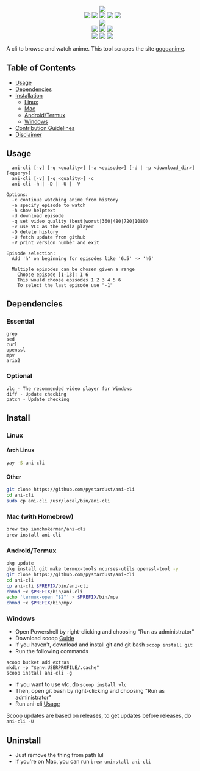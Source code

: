 <p align=center>
<img src="https://user-images.githubusercontent.com/82055622/152351606-308b770d-a47e-4b92-b161-e21b4eff49e6.png">
<br>
<a href="http://makeapullrequest.com"><img src="https://img.shields.io/badge/PRs-welcome-brightgreen.svg"></a>
<img src="https://img.shields.io/badge/os-linux-brightgreen">
<img src="https://img.shields.io/badge/os-mac-brightgreen"></a>
<img src="https://img.shields.io/badge/os-windows-brightgreen"></a>
<img src="https://img.shields.io/badge/os-android-brightgreen"></a>
<br>
<a href="https://discord.gg/aqu7GpqVmR"><img src="https://invidget.switchblade.xyz/aqu7GpqVmR"></a>
<br>
<a href="https://github.com/ura43"><img src="https://img.shields.io/badge/lead-ura43-lightblue"></a>
<a href="https://github.com/CoolnsX"><img src="https://img.shields.io/badge/maintainer-CoolnsX-blue"></a>
<a href="https://github.com/RaynardGerraldo"><img src="https://img.shields.io/badge/maintainer-RayGL-blue"></a>
<br>
<a href="https://github.com/71zenith"><img src="https://img.shields.io/badge/maintainer-71zenith-blue"></a>
<a href="https://github.com/iamchokerman"><img src="https://img.shields.io/badge/maintainer-iamchokerman-blue"></a>
<a href="https://github.com/Derisis13"><img src="https://img.shields.io/badge/maintainer-Derisis13-blue"></a>

</p>

A cli to browse and watch anime. This tool scrapes the site [gogoanime](https://gogoanime.pe).

## Table of Contents
- [Usage](#Usage)
- [Dependencies](#Dependencies)
- [Installation](#Installation)
  - [Linux](#Linux)
  - [Mac](#Mac)
  - [Android/Termux](#Android/Termux)
  - [Windows](#Windows)
- [Contribution Guidelines](./CONTRIBUTING.md)
- [Disclaimer](./disclaimer.md)

## Usage

  ```text
    ani-cli [-v] [-q <quality>] [-a <episode>] [-d | -p <download_dir>] [<query>]
    ani-cli [-v] [-q <quality>] -c
    ani-cli -h | -D | -U | -V

  Options:
    -c continue watching anime from history
    -a specify episode to watch
    -h show helptext
    -d download episode
    -q set video quality (best|worst|360|480|720|1080)
    -v use VLC as the media player
    -D delete history
    -U fetch update from github
    -V print version number and exit

  Episode selection:
    Add 'h' on beginning for episodes like '6.5' -> 'h6'

    Multiple episodes can be chosen given a range
      Choose episode [1-13]: 1 6
      This would choose episodes 1 2 3 4 5 6
      To select the last episode use "-1"
  ```

## Dependencies

### Essential

```text
grep
sed
curl
openssl
mpv
aria2
```

### Optional

```text
vlc - The recommended video player for Windows
diff - Update checking
patch - Update checking
```

## Install

### Linux

#### Arch Linux

```sh
yay -S ani-cli
```

#### Other

```sh
git clone https://github.com/pystardust/ani-cli
cd ani-cli
sudo cp ani-cli /usr/local/bin/ani-cli
```

### Mac (with Homebrew)

```sh
brew tap iamchokerman/ani-cli
brew install ani-cli
```

### Android/Termux

```sh
pkg update
pkg install git make termux-tools ncurses-utils openssl-tool -y
git clone https://github.com/pystardust/ani-cli
cd ani-cli
cp ani-cli $PREFIX/bin/ani-cli
chmod +x $PREFIX/bin/ani-cli
echo 'termux-open "$2"' > $PREFIX/bin/mpv
chmod +x $PREFIX/bin/mpv
```

### Windows
* Open Powershell by right-clicking and choosing "Run as administrator"
* Download scoop [Guide](https://scoop.sh/)
* If you haven't, download and install git and git bash `scoop install git`
* Run the following commands

```
scoop bucket add extras
mkdir -p "$env:USERPROFILE/.cache"
scoop install ani-cli -g
```
* If you want to use vlc, do `scoop install vlc`
* Then, open git bash by right-clicking and choosing "Run as administrator"
* Run ani-cli [Usage](#usage)

Scoop updates are based on releases, to get updates before releases, do `ani-cli -U`

## Uninstall
* Just remove the thing from path lul
* If you're on Mac, you can run ```brew uninstall ani-cli```

